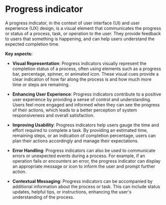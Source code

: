 # Progress indicator

A progress indicator, in the context of user interface (UI) and user experience (UX) design, is a visual element that communicates the progress or status of a process, task, or operation to the user. They provide feedback to users that something is happening, and can help users understand the expected completion time.

**Key aspects:**

* **Visual Representation**: Progress indicators visually represent the completion status of a process, often using elements such as a progress bar, percentage, spinner, or animated icon. These visual cues provide a clear indication of how far along the process is and how much more time or steps are remaining.

* **Enhancing User Experience**: Progress indicators contribute to a positive user experience by providing a sense of control and understanding. Users feel more engaged and informed when they can see the progress of their actions, which leads to a better perception of system responsiveness and overall satisfaction.

* **Improving Usability**: Progress indicators help users gauge the time and effort required to complete a task. By providing an estimated time, remaining steps, or an indication of completion percentage, users can plan their actions accordingly and manage their expectations.

* **Error Handling**: Progress indicators can also be used to communicate errors or unexpected events during a process. For example, if an operation fails or encounters an error, the progress indicator can display an appropriate message or icon to inform the user and prompt further action.

* **Contextual Messaging**: Progress indicators can be accompanied by additional information about the process or task. This can include status updates, helpful tips, or instructions, enhancing the user's understanding of the process.

